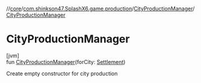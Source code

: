 //[core](../../../index.md)/[com.shinkson47.SplashX6.game.production](../index.md)/[CityProductionManager](index.md)/[CityProductionManager](-city-production-manager.md)

# CityProductionManager

[jvm]\
fun [CityProductionManager](-city-production-manager.md)(forCity: [Settlement](../../com.shinkson47.SplashX6.game.cities/-settlement/index.md))

Create empty constructor for city production
